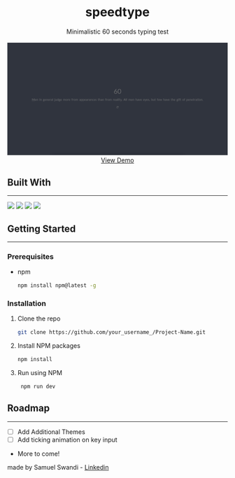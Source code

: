 <div align="center">
  <h1 align="center">speedtype</h1>
  <p align="center">
    Minimalistic 60 seconds typing test
    <br />
    <br />
    <img src="./assets/screenshot.png" />
    <br />
    <a href="">View Demo</a>

  </p>
</div>


## Built With
---
<img src="https://img.shields.io/badge/Typescript-3b2e5a?style=for-the-badge&logo=typescript" />
<img src="https://img.shields.io/badge/Vite-B73BFE?style=for-the-badge&logo=vite&logoColor=FFD62E"/>
<img src="https://img.shields.io/badge/HTML5-E34F26?style=for-the-badge&logo=html5&logoColor=white" />
<img src="https://img.shields.io/badge/CSS3-1572B6?style=for-the-badge&logo=css3&logoColor=white" />


## Getting Started
---

### Prerequisites

* npm
  ```sh
  npm install npm@latest -g
  ```

### Installation

1. Clone the repo
   ```sh
   git clone https://github.com/your_username_/Project-Name.git
   ```
2. Install NPM packages
   ```sh
   npm install
   ```
3. Run using NPM 
   ```js
    npm run dev
   ```

## Roadmap
---

- [ ] Add Additional Themes
- [ ] Add ticking animation on key input
- More to come!



made by Samuel Swandi - [Linkedin](https://www.linkedin.com/in/samuelswandi/)


